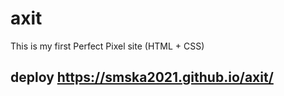 # axit
This is my first Perfect Pixel site (HTML + CSS)
## deploy https://smska2021.github.io/axit/
